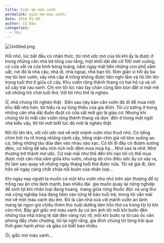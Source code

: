 ```yaml
---
title: Giấc mơ màu xanh
permalink: giac-mo-mau-xanh/
date: 2016-01-06
author: Cô Đào
categories:
  - Yêu
---
```


![Untitled.png](/images/149d401b-7224-4463-b185-77e4938790e3/Untitled.png)


Hồi nhỏ, lúc bắt đầu có nhận thức, tôi nhớ ước mơ của tôi khi ấy là được ở trong những căn nhà bê tông cao tầng, một khối dài dài cỡ 100 mét vuông, có cửa sắt và cửa kính bóng loáng, nằm ngay mặt tiền những con phố sầm uất, nơi đó là nhà cậu, nhà dì, nhà ngoại, nhà bạn tôi. Đơn giản vì hồi ấy ba mẹ tôi làm vườn, xây nhà cấp 4 trông không được tiện nghi lắm và tôi lớn lên trong tuổi thơ ở giữa cỏ cây. Khu vườn rộng thênh thang có hai hồ cá và vô số cây trái rau xanh. Chị em tôi lúc nào tay chân cũng lấm bùn đất vì mải mê với những trò chơi tuổi thơ. Với tôi như thế là nghèo.


Ừ, nhà chúng tôi nghèo thật.  Đến sau này bán căn vườn đó đi để mua một khu đất nhỏ hơn, tôi hiểu ra sự túng thiếu của gia đình. Tôi cứ tưởng ở trong những căn nhà dài đuồn đuột có cửa sắt mới gọi là giàu cơ. Nhưng khi chúng tôi bị mất căn vườn rộng thênh thang và dọn  đến ở trong một ngôi nhà kiểu vậy, thì tôi mới biết lúc đó mới là nghèo thật.


Rồi tôi lớn lên, với nỗi ước mơ về một mảnh vườn như thuở nhỏ. Có tiếng chim hót ríu rít trong những cành cây, tiếng mận chín già rơi tõm xuống ao cá, tiếng những tàu dừa đan vào nhau xào xạc. Có lối đi đầy cỏ đượm sương đêm, có tiếng dế kêu rích rích mỗi đêm mưa mùa hạ... Nhớ sao là nhớ. Nhớ thương trở thành mơ ước. Cứ mãi mãi như thế đến khi nào tôi có thể mua được một căn nhà nằm giữa khu vườn, nhưng dù cho điều ước ấy có xảy ra, thì làm sao quay về những ngày tháng tuổi thơ được nữa. Tôi sẽ già đi, tâm hồn sẽ ngày càng chất chứa nỗi buồn của nhân loại...


Khi ngày nay người ta muốn có một khu vườn nho nhỏ trên sân thượng để tự trồng rau ăn cho lành mạnh, bao nhiêu đại  gia muốn quay lại nông nghiệp để sinh lợi khi nhân loại đang hoang  mang giữa rừng thuốc độc và ung thư mà công nghiệp hóa đang tiêm vào từng tế bào tuổi trẻ, trong tôi vẫn mãi mơ về một màu xanh dịu êm. Đó là căn nhà xưa với mảnh vườn an lành mang lại ngọn gió chiều thơm tho nuôi dưỡng tâm hồn thơ ca trong tôi từ khi còn nhỏ. Bây giờ giấc mơ màu xanh ấy cứ ám ảnh tôi mỗi khi bước đến những tòa nhà tráng lệ dát đèn vàng rực rỡ, mỗi khi bước ra từ cao ốc văn phòng đầy chán chường, tôi lại nghĩ rằng, gia đình chúng tôi từng trải qua thời gian hạnh phúc và giàu có biết bao nhiêu.


Ôi, giấc mơ màu xanh...

